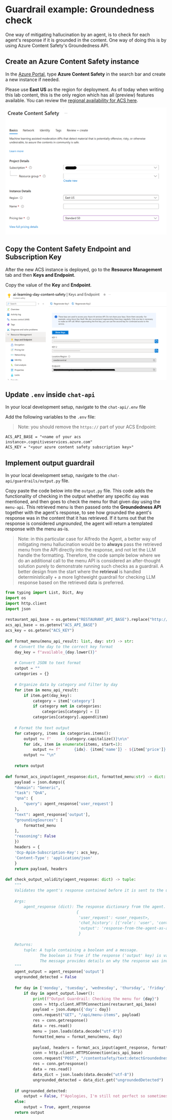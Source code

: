 # Guardrail example: Groundedness check

One way of mitigating hallucination by an agent, is to check for each agent's response if it is grounded in the content. One way of doing this is by using Azure Content Safety's Groundedness API.

## Create an Azure Content Safety instance

In the [Azure Portal](https://portal.azure.com), type **Azure Content Safety** in the search bar and create a new instance if needed.

Please use **East US** as the region for deployment. As of today when writing this lab content, this is the only region which has all (preview) features available. You can review the [regional availability for ACS here](https://learn.microsoft.com/en-us/azure/ai-services/content-safety/overview#region-availability).

![Create ACS](../.images/acs.png)

## Copy the Content Safety Endpoint and Subscription Key

After the new ACS instance is deployed, go to the **Resource Management** tab and then **Keys and Endpoint**.

Copy the value of the **Key** and **Endpoint**.

![Copy ACS key](../.images/acs-key.png)

## Update `.env` inside `chat-api`

In your local development setup, navigate to the `chat-api/.env` file

Add the following variables to the `.env` file:

> Note: you should remove the `https://` part of your ACS Endpoint:

```env
ACS_API_BASE = "<name of your acs instance>.cognitiveservices.azure.com"
ACS_KEY = "<your azure content safety subscription key>"
```

## Implement output guardrail

In your local development setup, navigate to the `chat-api/guardrails/output.py` file.

Copy paste the code below into the `output.py` file. This code adds the functionality of checking in the output whether any specific `day` was mentioned, and then goes to check the menu for that given day using the `menu-api`. This retrieved menu is then passed onto the **Groundedness API** together with the agent's response, to see how grounded the agent's response was in the content that it has retrieved. If it turns out that the response is considered *ungrounded*, the agent will return a templated response with the menu as-is.

> Note: in this particular case for Alfredo the Agent, a better way of mitigating menu hallucination would be to **always** pass the retrieved menu from the API directly into the response, and not let the LLM handle the formatting. Therefore, the code sample below where we do an additional call to the menu API is considered an after-thought solution purely to demonstrate running such checks as a guardrail. A better design from the start where the **retrieval** is handled deterministically + a more lightweight guardrail for checking LLM response based on the retrieved data is preferred.

```python
from typing import List, Dict, Any
import os
import http.client
import json

restaurant_api_base = os.getenv("RESTAURANT_API_BASE").replace("http://", "")
acs_api_base = os.getenv("ACS_API_BASE")
acs_key = os.getenv("ACS_KEY")

def format_menu(menu_api_result: list, day: str) -> str:
    # Convert the day to the correct key format
    day_key = f"available_{day.lower()}"

    # Convert JSON to text format
    output = ""
    categories = {}

    # Organize data by category and filter by day
    for item in menu_api_result:
        if item.get(day_key):
            category = item['category']
            if category not in categories:
                categories[category] = []
            categories[category].append(item)

    # Format the text output
    for category, items in categories.items():
        output += f"      {category.capitalize()}\n\n"
        for idx, item in enumerate(items, start=1):
            output += f"      {idx}. {item['name']} - ${item['price']} - {item['ingredients']} - {item['labels']}\n"
        output += "\n"

    return output

def format_acs_input(agent_response:dict, formatted_menu:str) -> dict:
    payload = json.dumps({
    "domain": "Generic",
    "task": "QnA",
    "qna": {
        "query": agent_response['user_request']
    },
    "text": agent_response['output'],
    "groundingSources": [
        formatted_menu
    ],
    "reasoning": False
    })
    headers = {
    'Ocp-Apim-Subscription-Key': acs_key,
    'Content-Type': 'application/json'
    }
    return payload, headers

def check_output_validity(agent_response: dict) -> tuple:
    """
    Validates the agent's response contained before it is sent to the user.

    Args:
        agent_response (dict): The response dictionary from the agent. Example:
                               {
                                'user_request': <user_request>,
                                'chat_history': [{'role': 'user', 'content': 'what is it you want?'}],
                                'output': 'response-from-the-agent-as-a-result'
                                }

    Returns:
        tuple: A tuple containing a boolean and a message.
               The boolean is True if the response ('output' key) is valid, False otherwise.
               The message provides details on why the response was invalid (if it is).
    """
    agent_output = agent_response['output']
    ungrounded_detected = False
    
    for day in ['monday', 'tuesday', 'wednesday', 'thursday', 'friday', 'saturday', 'sunday']:
        if day in agent_output.lower():
            print(f"Output Guardrail: Checking the menu for {day}")
            conn = http.client.HTTPConnection(restaurant_api_base)
            payload = json.dumps({'day': day})
            conn.request("GET", "/api/menu-items", payload)
            res = conn.getresponse()
            data = res.read()
            menu = json.loads(data.decode("utf-8"))
            formatted_menu = format_menu(menu, day)

            payload, headers = format_acs_input(agent_response, formatted_menu)
            conn = http.client.HTTPSConnection(acs_api_base)
            conn.request("POST", "/contentsafety/text:detectGroundedness?api-version=2024-02-15-preview", payload, headers)
            res = conn.getresponse()
            data = res.read()
            data_dict = json.loads(data.decode("utf-8"))
            ungrounded_detected = data_dict.get("ungroundedDetected")

    if ungrounded_detected:
        output = False, f"Apologies, I'm still not perfect so sometimes I make mistakes, here's the full menu for the day you requested:   {formatted_menu}"
    else:
        output = True, agent_response
    return output

```